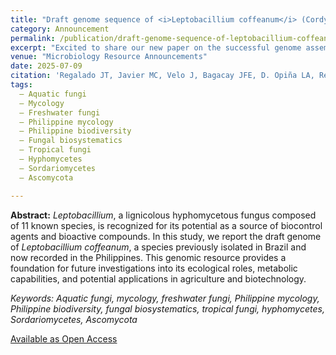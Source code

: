 ```yaml
---
title: "Draft genome sequence of <i>Leptobacillium coffeanum</i> (Cordycipitaceae, Hypocreales), a freshwater fungus isolated from Bohol, Philippines"
category: Announcement
permalink: /publication/draft-genome-sequence-of-leptobacillium-coffeanum-cordycipitaceae-hypocreales-a-freshwater-fungus-isolated-from-bohol-philippines
excerpt: "Excited to share our new paper on the successful genome assembly of an <i>aquatic</i> fungus (emphasis on aquatic) isolated from a freshwater habitat! Our DNA analyses show it clusters with <i>Leptobacillium coffeanum</i> but forms a distinct lineage—pointing to the discovery of a potential <i>new</i> species of fungi. This was a fun and personal team-up with folks from UP Visayas and the Philippine Genome Center Visayas."
venue: "Microbiology Resource Announcements"
date: 2025-07-09
citation: 'Regalado JT, Javier MC, Velo J, Bagacay JFE, D. Opiña LA, Regalado RR, Lopez TA, N. Ferriols VME, Calabon MS. (2025). Draft genome sequence of <i>Leptobacillium coffeanum</i> (Cordycipitaceae, Hypocreales), a freshwater fungus isolated from Bohol, Philippines. Microbiol Resour Announc, e00138-25. <a href= "https://doi.org/10.1128/mra.00138-25">doi:10.1128/mra.00138-25</a>'
tags:
  – Aquatic fungi
  – Mycology
  – Freshwater fungi
  – Philippine mycology
  – Philippine biodiversity
  – Fungal biosystematics
  – Tropical fungi
  – Hyphomycetes
  – Sordariomycetes
  – Ascomycota

---
```


<b>Abstract:</b> <i>Leptobacillium</i>, a lignicolous hyphomycetous fungus composed of 11 known species, is recognized for its potential as a source of biocontrol agents and bioactive compounds. In this study, we report the draft genome of <i>Leptobacillium coffeanum</i>, a species previously isolated in Brazil and now recorded in the Philippines. This genomic resource provides a foundation for future investigations into its ecological roles, metabolic capabilities, and potential applications in agriculture and biotechnology.<br>

<i>Keywords: Aquatic fungi, mycology, freshwater fungi, Philippine mycology, Philippine biodiversity, fungal biosystematics, tropical fungi, hyphomycetes, Sordariomycetes, Ascomycota</i><br>

<a href="https://doi.org/10.1128/mra.00138-25">Available as Open Access</a><br>
